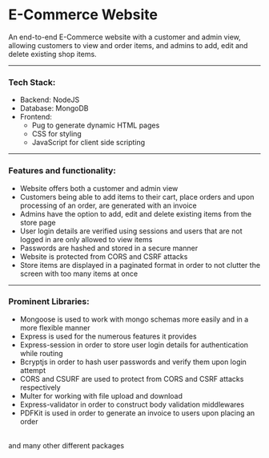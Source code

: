 # E-Commerce Website

An end-to-end E-Commerce website with a customer and admin view, allowing customers to view and order items, and admins to add, edit and delete existing shop items.
<hr>
<h3>Tech Stack:</h3>
<ul>
  <li>Backend: NodeJS</li>
  <li>Database: MongoDB</li>
  <li>Frontend: 
    <ul>
      <li>Pug to generate dynamic HTML pages</li>
      <li>CSS for styling</li>
      <li>JavaScript for client side scripting</li>
    </ul>
  </li>
</ul>
<hr/>
<h3>Features and functionality:</h3>
<ul>
  <li>Website offers both a customer and admin view</li>
  <li>Customers being able to add items to their cart, place orders and upon processing of an order, are generated with an invoice</li>
  <li>Admins have the option to add, edit and delete existing items from the store page</li>
  <li>User login details are verified using sessions and users that are not logged in are only allowed to view items</li>
  <li>Passwords are hashed and stored in a secure manner</li>
  <li>Website is protected from CORS and CSRF attacks</li>
  <li>Store items are displayed in a paginated format in order to not clutter the screen with too many items at once</li>
</ul>
<hr>
<h3>Prominent Libraries:</h3>
<ul>
  <li>Mongoose is used to work with mongo schemas more easily and in a more flexible manner</li>
  <li>Express is used for the numerous features it provides</li>
  <li>Express-session in order to store user login details for authentication while routing</li>
  <li>Bcryptjs in order to hash user passwords and verify them upon login attempt</li>
  <li>CORS and CSURF are used to protect from CORS and CSRF attacks respectively</li>
  <li>Multer for working with file upload and download</li>
  <li>Express-validator in order to construct body validation middlewares</li>
  <li>PDFKit is used in order to generate an invoice to users upon placing an order</li>
</ul>
<br>and many other different packages
